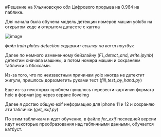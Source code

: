 #Решение на Ульяновскую обл Цифрового прорыва на 0.964 на паблике.

Для начала была обучена модель детекции номеров машин yolo5x на открытом коде и открытом датасете с каггла

![image](https://user-images.githubusercontent.com/59533921/184349767-ff833aae-95c4-4428-8775-db38758fa567.png)

*файл train plates detection содержит ссылку на каггл ноутбук*

Далее по немного измененному бейзлайну (*F1_detect_and_write.ipynb*) детектим сначала машины, а потом номера машин и сохраняем таблички с ббоксами.

Из-за того, что по неизвестным причинам yolo иногда не детектит жигули, пришлось доразметить руками тест (*fill_test_by_hand.py*)

Еще из-за некоторых проблем пришлось перевести картинки формата heic в формат jpg через сервис iloveimg

Далее я достаю общую exif информацию для iphone 11 и 12 и сохраняю эти таблички (*get_exif.py*)

По этим табличкам и идет обучение, в файле *for_exif* последней версии идут некоторые преобразования над табличными данными, обучается катбуст.
